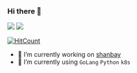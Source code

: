 ### Hi there 👋

<!--
**sljeff/sljeff** is a ✨ _special_ ✨ repository because its `README.md` (this file) appears on your GitHub profile.

Here are some ideas to get you started:

- 👯 I’m looking to collaborate on ...
- 🤔 I’m looking for help with ...
- 😄 Pronouns: ...
- ⚡ Fun fact: ...
- 📫 How to reach me: ...

-->

![](http://www.nyan.cat/cats/dub.gif)
![](http://www.nyan.cat/cats/jazz.gif)

[![HitCount](http://hits.dwyl.com/sljeff/sljeff.svg)](http://hits.dwyl.com/sljeff/sljeff)

- 🔭 I’m currently working on [shanbay](https://www.shanbay.com)
- 🌱 I’m currently using `GoLang` `Python` `k8s`
